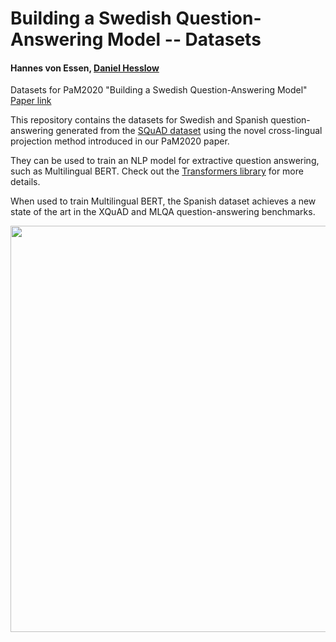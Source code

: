 # Building a Swedish Question-Answering Model -- Datasets
#### Hannes von Essen, [Daniel Hesslow](https://github.com/DanielHesslow)

Datasets for PaM2020 "Building a Swedish Question-Answering Model" [Paper link](https://www.aclweb.org/anthology/2020.pam-1.16/)

This repository contains the datasets for Swedish and Spanish question-answering generated from the [SQuAD dataset](https://rajpurkar.github.io/SQuAD-explorer/) using the novel cross-lingual projection method introduced in our PaM2020 paper.

They can be used to train an NLP model for extractive question answering, such as Multilingual BERT. Check out the [Transformers library](https://github.com/huggingface/transformers) for more details.

When used to train Multilingual BERT, the Spanish dataset achieves a new state of the art in the XQuAD and MLQA question-answering benchmarks.


<p align="center">
    <img src="https://i.imgur.com/x3HtbLt.png" width="650"/>
<p>
